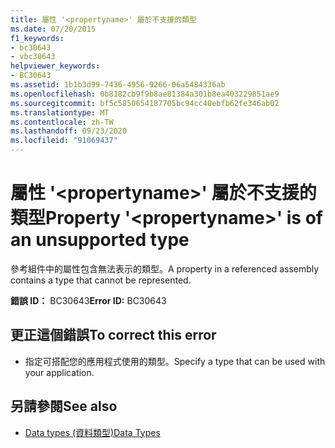 ```yaml
---
title: 屬性 '<propertyname>' 屬於不支援的類型
ms.date: 07/20/2015
f1_keywords:
- bc30643
- vbc30643
helpviewer_keywords:
- BC30643
ms.assetid: 1b1b3d99-7436-4956-9266-06a5484336ab
ms.openlocfilehash: 0b8182cb9f9b8ae81384a301b8ea403229851ae9
ms.sourcegitcommit: bf5c5850654187705bc94cc40ebfb62fe346ab02
ms.translationtype: MT
ms.contentlocale: zh-TW
ms.lasthandoff: 09/23/2020
ms.locfileid: "91069437"
---
```

# <a name="property-propertyname-is-of-an-unsupported-type"></a><span data-ttu-id="746d6-102">屬性 '\<propertyname>' 屬於不支援的類型</span><span class="sxs-lookup"><span data-stu-id="746d6-102">Property '\<propertyname>' is of an unsupported type</span></span>

<span data-ttu-id="746d6-103">參考組件中的屬性包含無法表示的類型。</span><span class="sxs-lookup"><span data-stu-id="746d6-103">A property in a referenced assembly contains a type that cannot be represented.</span></span>  
  
 <span data-ttu-id="746d6-104">**錯誤 ID：** BC30643</span><span class="sxs-lookup"><span data-stu-id="746d6-104">**Error ID:** BC30643</span></span>  
  
## <a name="to-correct-this-error"></a><span data-ttu-id="746d6-105">更正這個錯誤</span><span class="sxs-lookup"><span data-stu-id="746d6-105">To correct this error</span></span>  
  
- <span data-ttu-id="746d6-106">指定可搭配您的應用程式使用的類型。</span><span class="sxs-lookup"><span data-stu-id="746d6-106">Specify a type that can be used with your application.</span></span>  
  
## <a name="see-also"></a><span data-ttu-id="746d6-107">另請參閱</span><span class="sxs-lookup"><span data-stu-id="746d6-107">See also</span></span>

- [<span data-ttu-id="746d6-108">Data types (資料類型)</span><span class="sxs-lookup"><span data-stu-id="746d6-108">Data Types</span></span>](../programming-guide/language-features/data-types/index.md)

